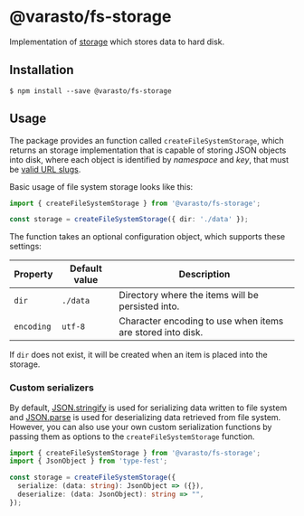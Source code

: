# @varasto/fs-storage

Implementation of [storage] which stores data to hard disk.

[storage]: https://www.npmjs.com/package/@varasto/storage

## Installation

```shell
$ npm install --save @varasto/fs-storage
```

## Usage

The package provides an function called `createFileSystemStorage`, which
returns an storage implementation that is capable of storing JSON objects
into disk, where each object is identified by _namespace_ and _key_, that
must be [valid URL slugs].

[valid url slugs]: https://ihateregex.io/expr/url-slug/

Basic usage of file system storage looks like this:

```TypeScript
import { createFileSystemStorage } from '@varasto/fs-storage';

const storage = createFileSystemStorage({ dir: './data' });
```

The function takes an optional configuration object, which supports these
settings:

| Property   | Default value | Description                                                |
| ---------- | ------------- | ---------------------------------------------------------- |
| `dir`      | `./data`      | Directory where the items will be persisted into.          |
| `encoding` | `utf-8`       | Character encoding to use when items are stored into disk. |

If `dir` does not exist, it will be created when an item is placed into the storage.

### Custom serializers

By default, [JSON.stringify] is used for serializing data written to file
system and [JSON.parse] is used for deserializing data retrieved from file
system. However, you can also use your own custom serialization functions
by passing them as options to the `createFileSystemStorage` function.

[json.stringify]: https://developer.mozilla.org/en-US/docs/Web/JavaScript/Reference/Global_Objects/JSON/stringify
[json.parse]: https://developer.mozilla.org/en-US/docs/Web/JavaScript/Reference/Global_Objects/JSON/parse

```TypeScript
import { createFileSystemStorage } from '@varasto/fs-storage';
import { JsonObject } from 'type-fest';

const storage = createFileSystemStorage({
  serialize: (data: string): JsonObject => ({}),
  deserialize: (data: JsonObject): string => "",
});
```
